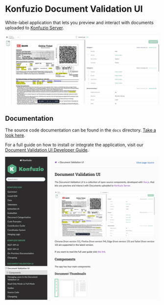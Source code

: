 # Konfuzio Document Validation UI

White-label application that lets you preview and interact with documents uploaded to [Konfuzio Server](https://konfuzio.com).

![dvui.png](dvui.png)

## Documentation

The source code documentation can be found in the `docs` directory. [Take a look here](docs/README.md).

For a full guide on how to install or integrate the application, visit our [Document Validation UI Developer Guide](https://dev.konfuzio.com/dvui/index.html).

![dev.konfuzio.png](dev.konfuzio.png)
